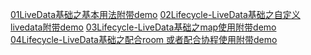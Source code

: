 [01LiveData基础之基本用法附带demo](https://github.com/yuanweiwork/liveDataDemo/blob/master/blog/01Lifecycle-LiveData%E5%9F%BA%E7%A1%80%E4%B9%8B%E5%9F%BA%E6%9C%AC%E7%94%A8%E6%B3%95%E9%99%84%E5%B8%A6demo.md)
[02Lifecycle-LiveData基础之自定义livedata附带demo](https://github.com/yuanweiwork/liveDataDemo/blob/master/blog/02Lifecycle-LiveData%E5%9F%BA%E7%A1%80%E4%B9%8B%E8%87%AA%E5%AE%9A%E4%B9%89livedata%E9%99%84%E5%B8%A6demo.md)
[03Lifecycle-LiveData基础之map使用附带demo](https://github.com/yuanweiwork/liveDataDemo/blob/master/blog/03Lifecycle-LiveData%E5%9F%BA%E7%A1%80%E4%B9%8Bmap%E4%BD%BF%E7%94%A8%E9%99%84%E5%B8%A6demo.md)
[04Lifecycle-LiveData基础之配合room 或者配合协程使用附带demo](https://github.com/yuanweiwork/liveDataDemo/blob/master/blog/04Lifecycle-LiveData%E5%9F%BA%E7%A1%80%E4%B9%8B%E9%85%8D%E5%90%88room%20%E6%88%96%E8%80%85%E9%85%8D%E5%90%88%E5%8D%8F%E7%A8%8B%E4%BD%BF%E7%94%A8%E9%99%84%E5%B8%A6demo.md)
